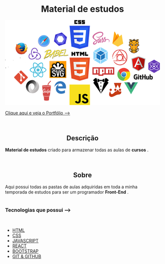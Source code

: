 
<h1 align='center'>Material de estudos</h1>

<img src='./frontend.png'>

<br/>

<a href='https://evanilsonpg.github.io/Site-Portfolio-1/'>Clique aqui e veja o Portfólio --></a>

<br/>

<h2 align='center'>Descrição</h2> 

**Material de estudos** criado para armazenar todas as aulas de **cursos** .

<br/>

<h2 align='center'>Sobre</h2>

Aqui possui todas as pastas de aulas adquiridas em toda a minha temporada de estudos para ser um programador **Front-End** .
<br/>
<br/>

### **Tecnologias que possui** -->
<br/>

- [HTML]()
- [CSS]()
- [JAVASCRIPT]()
- [REACT]()
- [BOOTSTRAP]()
- [GIT & GITHUB]()

